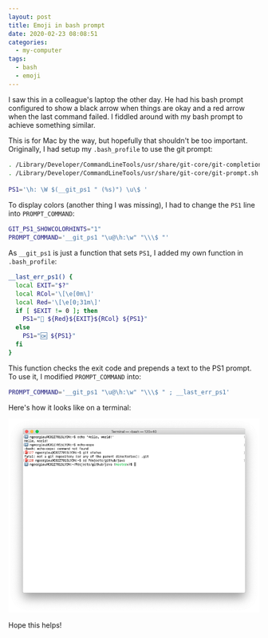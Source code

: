 ```yaml
---
layout: post
title: Emoji in bash prompt
date: 2020-02-23 08:08:51
categories:
  - my-computer
tags:
  - bash
  - emoji
---
```


I saw this in a colleague's laptop the other day. He had his bash prompt
configured to show a black arrow when things are okay and a red arrow when the
last command failed. I fiddled around with my bash prompt to achieve something
similar.

This is for Mac by the way, but hopefully that shouldn't be too important.
Originally, I had setup my `.bash_profile` to use the git prompt:

```sh
. /Library/Developer/CommandLineTools/usr/share/git-core/git-completion.bash
. /Library/Developer/CommandLineTools/usr/share/git-core/git-prompt.sh

PS1='\h: \W $(__git_ps1 " (%s)") \u\$ '
```

To display colors (another thing I was missing), I had to change the `PS1` line
into `PROMPT_COMMAND`:

```sh
GIT_PS1_SHOWCOLORHINTS="1"
PROMPT_COMMAND='__git_ps1 "\u@\h:\w" "\\\$ "'
```

As `__git_ps1` is just a function that sets `PS1`, I added my own function in
`.bash_profile`:

```sh
__last_err_ps1() {
  local EXIT="$?"
  local RCol='\[\e[0m\]'
  local Red='\[\e[0;31m\]'
  if [ $EXIT != 0 ]; then
    PS1="🚨 ${Red}${EXIT}${RCol} ${PS1}"
  else
    PS1="🆗 ${PS1}"
  fi
}
```

This function checks the exit code and prepends a text to the PS1 prompt. To use
it, I modified `PROMPT_COMMAND` into:

```sh
PROMPT_COMMAND='__git_ps1 "\u@\h:\w" "\\\$ " ; __last_err_ps1'
```

Here's how it looks like on a terminal:

![Emoji in bash prompt](/assets/2020/2020-02-23-emoji-bash.png)

Hope this helps!

